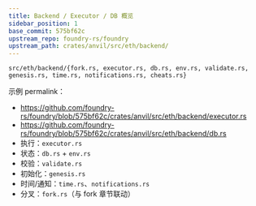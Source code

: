 ```yaml
---
title: Backend / Executor / DB 概览
sidebar_position: 1
base_commit: 575bf62c
upstream_repo: foundry-rs/foundry
upstream_path: crates/anvil/src/eth/backend/
---
```


`src/eth/backend/{fork.rs, executor.rs, db.rs, env.rs, validate.rs, genesis.rs, time.rs, notifications.rs, cheats.rs}`

示例 permalink：
- https://github.com/foundry-rs/foundry/blob/575bf62c/crates/anvil/src/eth/backend/executor.rs
- https://github.com/foundry-rs/foundry/blob/575bf62c/crates/anvil/src/eth/backend/db.rs
- 执行：`executor.rs`
- 状态：`db.rs` + `env.rs`
- 校验：`validate.rs`
- 初始化：`genesis.rs`
- 时间/通知：`time.rs`、`notifications.rs`
- 分叉：`fork.rs`（与 fork 章节联动）
